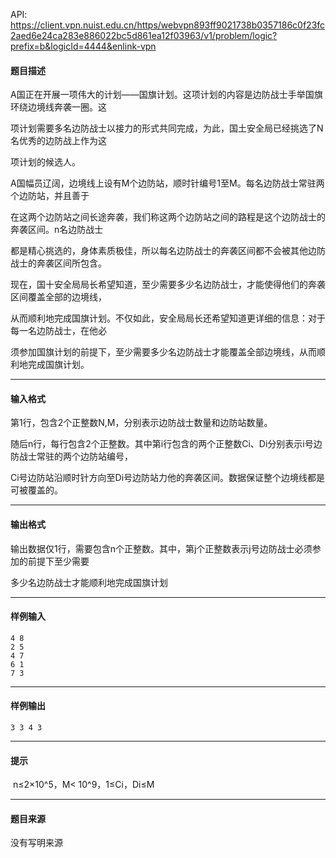 API: https://client.vpn.nuist.edu.cn/https/webvpn893ff9021738b0357186c0f23fc2aed6e24ca283e886022bc5d861ea12f03963/v1/problem/logic?prefix=b&logicId=4444&enlink-vpn

#### 题目描述

A国正在开展一项伟大的计划——国旗计划。这项计划的内容是边防战士手举国旗环绕边境线奔袭一圈。这

项计划需要多名边防战士以接力的形式共同完成，为此，国土安全局已经挑选了N名优秀的边防战上作为这

项计划的候选人。

A国幅员辽阔，边境线上设有M个边防站，顺时针编号1至M。每名边防战士常驻两个边防站，并且善于

在这两个边防站之间长途奔袭，我们称这两个边防站之间的路程是这个边防战士的奔袭区间。n名边防战士

都是精心挑选的，身体素质极佳，所以每名边防战士的奔袭区间都不会被其他边防战士的奔袭区间所包含。

现在，国十安全局局长希望知道，至少需要多少名边防战士，才能使得他们的奔袭区间覆盖全部的边境线，

从而顺利地完成国旗计划。不仅如此，安全局局长还希望知道更详细的信息：对于每一名边防战士，在他必

须参加国旗计划的前提下，至少需要多少名边防战士才能覆盖全部边境线，从而顺利地完成国旗计划。

---

#### 输入格式

第1行，包含2个正整数N,M，分别表示边防战士数量和边防站数量。

随后n行，每行包含2个正整数。其中第i行包含的两个正整数Ci、Di分别表示i号边防战士常驻的两个边防站编号，

Ci号边防站沿顺时针方向至Di号边防站力他的奔袭区间。数据保证整个边境线都是可被覆盖的。

---

#### 输出格式

输出数据仅1行，需要包含n个正整数。其中，第j个正整数表示j号边防战士必须参加的前提下至少需要

多少名边防战士才能顺利地完成国旗计划

---

#### 样例输入
```
4 8       
2 5         
4 7         
6 1          
7 3
```

---

#### 样例输出
```
3 3 4 3
```

---

#### 提示

 n≤2×10^5，M< 10^9，1≤Ci，Di≤M

---

#### 题目来源

没有写明来源